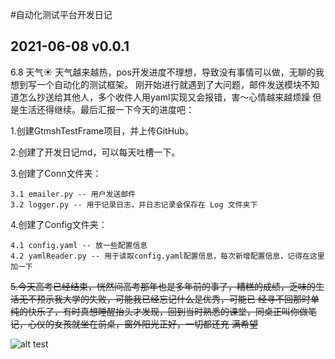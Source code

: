 #自动化测试平台开发日记

## 2021-06-08 v0.0.1
6.8 天气☀ 天气越来越热，pos开发进度不理想，导致没有事情可以做，无聊的我想到写一个自动化的测试框架。
刚开始进行就遇到了大问题，邮件发送模块不知道怎么抄送给其他人，多个收件人用yaml实现️又会报错，害～心情越来越烦躁
但是生活还得继续。最后汇报一下今天的进度吧：

1.创建GtmshTestFrame项目，并上传GitHub。

2.创建了开发日记md，可以每天吐槽一下。

3.创建了Conn文件夹：

    3.1 emailer.py -- 用户发送邮件
    3.2 logger.py -- 用于记录日志，并日志记录会保存在 Log 文件夹下

4.创建了Config文件夹：
    
    4.1 config.yaml -- 放一些配置信息
    4.2 yamlReader.py -- 用于读取config.yaml配置信息，每次新增配置信息，记得在这里加一下

~~5.今天高考已经结束，恍然间高考那年也是多年前的事了，糟糕的成绩，乏味的生活无不预示我大学的失败，可能我已经忘记什么是优秀，可能已
经寻不回那时单纯的快乐了，有时真想睡醒抬头才发现，回到当时熟悉的课堂，同桌正叫你做笔记，心仪的女孩就坐在前桌，窗外阳光正好，一切都还充
满希望~~

![alt test](http://tiebapic.baidu.com/forum/w%3D580/sign=5bb9c7ec9efdfc03e578e3b0e43f87a9/b3524aa98226cffc8d528ea0e4014a90f603eabb.jpg)
